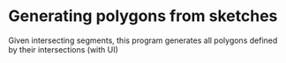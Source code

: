 # Generating polygons from sketches
Given intersecting segments, this program generates all polygons defined by their intersections (with UI)
